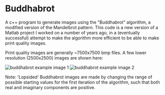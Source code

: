 # Buddhabrot
A c++ program to generate images using the "Buddhabrot" algorithm, a modified version of the Mandelbrot pattern. This code is a new version of a Matlab project I worked on a number of years ago, in a (eventually successful) attempt to make the algorithm more efficient to be able to make print quality images.

Print quality images are generally ~7500x7500 bmp files. A few lower resolution (2500x2500) images are shown here:

![buddhabrot example image 1](https://drive.google.com/uc?id=1GZLf3f8yhi0Rbg2gmroRac-YHl6Y6JIz)
![buddhabrot example image 2](https://drive.google.com/uc?id=1Rg3zEAskgumz0M7coD6GvwIkpRz_O85D)

Note:
'Lopsided' Buddhabrot images are made by changing the range of possible starting values for the first iteration of the algorithm, such that both real and imaginary components are positive.

